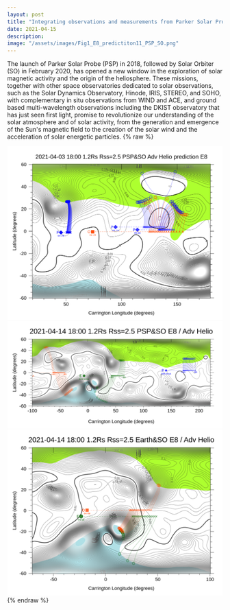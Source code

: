 ```yaml
---
layout: post
title: "Integrating observations and measurements from Parker Solar Probe, Solar Orbiter, and other space- and ground-based observatories"
date: 2021-04-15
description: 
image: "/assets/images/Fig1_E8_predictiton11_PSP_SO.png"
---
```

The launch of Parker Solar Probe (PSP) in 2018, followed by Solar Orbiter (SO) in February 2020, has opened a new window in the exploration of solar magnetic activity and the origin of the heliosphere. These missions, together with other space observatories dedicated to solar observations, such as the Solar Dynamics Observatory, Hinode, IRIS, STEREO, and SOHO, with complementary in situ observations from WIND and ACE, and ground based multi-wavelength observations including the DKIST observatory that has just seen first light, promise to revolutionize our understanding of the solar atmosphere and of solar activity, from the generation and emergence of the Sun's magnetic field to the creation of the solar wind and the acceleration of solar energetic particles.
{% raw  %}
<script src="https://cdn.jsdelivr.net/npm/lightgallery.js@1.4.0/lib/js/lightgallery.min.js"></script>
<script src="https://cdn.jsdelivr.net/npm/lg-thumbnail@1.2.1/dist/lg-thumbnail.min.js"></script>
<script src="https://cdn.jsdelivr.net/npm/lg-fullscreen@1.2.1/dist/lg-fullscreen.min.js"></script>
<div id="lightgallery">
    <a href="/assets/images/Fig1_E8_predictiton11_PSP_SO.png">
        <img src="/assets/images/Fig1_E8_predictiton11_PSP_SO.png">
    </a>
    <a href="/assets/images/Fig2_20210414_PFSS_B2_PSP_SO_E8.png">
        <img src="/assets/images/Fig2_20210414_PFSS_B2_PSP_SO_E8.png">
    </a>
    <a href="/assets/images/Fig3_20210414_PFSS_B2_Earth_SO_superposition.png">
        <img src="/assets/images/Fig3_20210414_PFSS_B2_Earth_SO_superposition.png">
    </a>
</div>
<script type="text/javascript" src="https://cdn.jsdelivr.net/gh/pcooksey/bibtex-js/src/bibtex_js.js"></script>

<textarea id="bibtex_input" style="display:none;">
@article{velli2020understanding,
  title={Understanding the origins of the heliosphere: integrating observations and measurements from Parker Solar Probe, Solar Orbiter, and other space-and ground-based observatories},
  author={Velli, M and Harra, Louise K and Vourlidas, Angelos and Schwadron, N and Panasenco, O and Liewer, PC and M{\"u}ller, D and Zouganelis, I and St Cyr, OC and Gilbert, H and others},
  journal={Astronomy \& Astrophysics},
  volume={642},
  pages={A4},
  year={2020},
  publisher={EDP Sciences}
}
</textarea>
<div id="bibtex_display"></div>
{% endraw  %}
